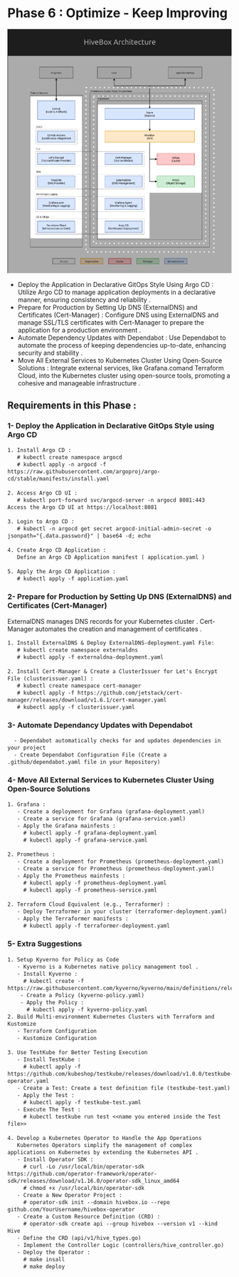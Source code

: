 # Phase 6 : Optimize - Keep Improving

![Project Logo](https://github.com/JemyYousef/HiveBox-Scalable-RESTful-API-for-Beekeepers/blob/main/assets/Phase6.png)

- Deploy the Application in Declarative GitOps Style Using Argo CD : Utilize Argo CD to manage application deployments in a declarative manner, ensuring consistency and reliability .
- Prepare for Production by Setting Up DNS (ExternalDNS) and Certificates (Cert-Manager) : Configure DNS using ExternalDNS and manage SSL/TLS certificates with Cert-Manager to prepare the application for a production environment .
- Automate Dependency Updates with Dependabot : Use Dependabot to automate the process of keeping dependencies up-to-date, enhancing security and stability .
- Move All External Services to Kubernetes Cluster Using Open-Source Solutions : Integrate external services, like Grafana.comand Terraform Cloud, into the Kubernetes cluster using open-source tools, promoting a cohesive and manageable infrastructure .


## Requirements in this Phase : 

### 1- Deploy the Application in Declarative GitOps Style using Argo CD

    1. Install Argo CD :
       # kubectl create namespace argocd
       # kubectl apply -n argocd -f https://raw.githubusercontent.com/argoproj/argo-cd/stable/manifests/install.yaml

    2. Access Argo CD UI :
       # kubectl port-forward svc/argocd-server -n argocd 8081:443
    Access the Argo CD UI at https://localhost:8081

    3. Login to Argo CD :
       # kubectl -n argocd get secret argocd-initial-admin-secret -o jsonpath="{.data.password}" | base64 -d; echo
    
    4. Create Argo CD Application :
       Define an Argo CD Application manifest ( application.yaml )
    
    5. Apply the Argo CD Application :
       # kubectl apply -f application.yaml

### 2- Prepare for Production by Setting Up DNS (ExternalDNS) and Certificates (Cert-Manager)
ExternalDNS manages DNS records for your Kubernetes cluster . Cert-Manager automates the creation and management of certificates .
    
    1. Install ExternalDNS & Deploy ExternalDNS-deployment.yaml File:
       # kubectl create namespace externaldns
       # kubectl apply -f externaldna-deployment.yaml

    2. Install Cert-Manager & Create a ClusterIssuer for Let's Encrypt File (clusterissuer.yaml) :
       # kubectl create namespace cert-manager
       # kubectl apply -f https://github.com/jetstack/cert-manager/releases/download/v1.6.1/cert-manager.yaml
       # kubectl apply -f clusterissuer.yaml

### 3- Automate Dependancy Updates with Dependabot
      - Dependabot automatically checks for and updates dependencies in your project 
      - Create Dependabot Configuration File (Create a .github/dependabot.yaml file in your Repository)

### 4- Move All External Services to Kubernetes Cluster Using Open-Source Solutions
    1. Grafana :
       - Create a deployment for Grafana (grafana-deployment.yaml)
       - Create a service for Grafana (grafana-service.yaml)
       - Apply the Grafana mainfests :
         # kubectl apply -f grafana-deployment.yaml
         # kubectl apply -f grafana-service.yaml

    2. Prometheus :
       - Create a deployment for Prometheus (prometheus-deployment.yaml)
       - Create a service for Prometheus (prometheus-deployment.yaml)
       - Apply the Prometheus mainfests :
         # kubectl apply -f prometheus-deployment.yaml
         # kubectl apply -f prometheus-service.yaml

    2. Terraform Cloud Equivalent (e.g., Terraformer) :
       - Deploy Terraformer in your cluster (terraformer-deployment.yaml)
       - Apply the Terraformer manifests :
         # kubectl apply -f terraformer-deployment.yaml

### 5- Extra Suggestions
    1. Setup Kyverno for Policy as Code
       - Kyverno is a Kubernetes native policy management tool .
       - Install Kyverno :
         # kubectl create -f https://raw.githubusercontent.com/kyverno/kyverno/main/definitions/release/install.yaml
        - Create a Policy (kyverno-policy.yaml)
        - Apply the Policy :
          # kubectl apply -f kyverno-policy.yaml
    2. Build Multi-environment Kubernetes Clusters with Terraform and Kustomize
       - Terraform Configuration 
       - Kustomize Configuration

    3. Use TestKube for Better Testing Execution
       - Install TestKube :
         # kubectl apply -f https://github.com/kubeshop/testkube/releases/download/v1.0.0/testkube-operator.yaml
       - Create a Test: Create a test definition file (testkube-test.yaml)
       - Apply the Test :
         # kubectl apply -f testkube-test.yaml
       - Execute The Test :
         # kubectl testkube run test <<name you entered inside the Test file>>

    4. Develop a Kubernetes Operator to Handle the App Operations
       Kubernetes Operators simplify the management of complex applications on Kubernetes by extending the Kubernetes API .
       - Install Operator SDK :
         # curl -Lo /usr/local/bin/operator-sdk https://github.com/operator-framework/operator-sdk/releases/download/v1.16.0/operator-sdk_linux_amd64
         # chmod +x /usr/local/bin/operator-sdk
       - Create a New Operator Project :
         # operator-sdk init --domain hivebox.io --repo github.com/YourUsername/hivebox-operator
       - Create a Custom Resource Definition (CRD) :
         # operator-sdk create api --group hivebox --version v1 --kind Hive
       - Define the CRD (api/v1/hive_types.go) 
       - Implement the Controller Logic (controllers/hive_controller.go)  
       - Deploy the Operator :
         # make insall
         # make deploy







